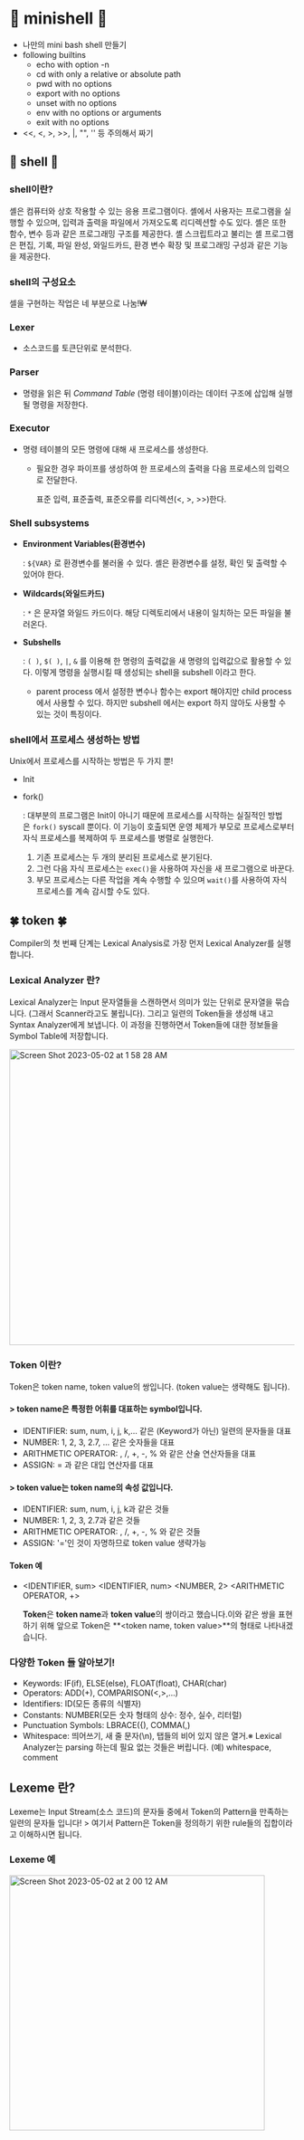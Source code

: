 # 🐚 minishell 🐚
* 나만의 mini bash shell 만들기
* following builtins
  * echo with option -n
  * cd with only a relative or absolute path
  * pwd with no options
  * export with no options
  * unset with no options
  * env with no options or arguments
  * exit with no options
* <<, <, >, >>, |, "", '' 등 주의해서 짜기


## 🌱 shell 🌱

### **shell이란?**

셸은 컴퓨터와 상호 작용할 수 있는 응용 프로그램이다. 셸에서 사용자는 프로그램을 실행할 수 있으며, 입력과 출력을 파일에서 가져오도록 리디렉션할 수도 있다. 셸은 또한 함수, 변수 등과 같은 프로그래밍 구조를 제공한다. 셸 스크립트라고 불리는 셸 프로그램은 편집, 기록, 파일 완성, 와일드카드, 환경 변수 확장 및 프로그래밍 구성과 같은 기능을 제공한다.

### **shell의 구성요소**

셀을 구현하는 작업은 네 부분으로 나눔!₩

### Lexer

- 소스코드를 토큰단위로 분석한다.

### Parser

- 명령을 읽은 뒤 *Command Table* (명령 테이블)이라는 데이터 구조에 삽입해 실행될 명령을 저장한다.

### Executor

- 명령 테이블의 모든 명령에 대해 새 프로세스를 생성한다.
    - 필요한 경우 파이프를 생성하여 한 프로세스의 출력을 다음 프로세스의 입력으로 전달한다.
        
        표준 입력, 표준출력, 표준오류를 리디렉션(<, >, >>)한다.
        

### Shell subsystems

- **Environment Variables(환경변수)**
    
    : `${VAR}` 로 환경변수를 불러올 수 있다. 셸은 환경변수를 설정, 확인 및 출력할 수 있어야 한다. 
    
- **Wildcards(와일드카드)**
    
    : `*` 은 문자열 와일드 카드이다. 해당 디렉토리에서 내용이 일치하는 모든 파일을 불러온다.
    
- **Subshells**
    
    : `( )`, `$( )`, `|`, `&` 를 이용해 한 명령의 출력값을 새 명령의 입력값으로 활용할 수 있다. 이렇게 명령을 실행시킬 때 생성되는 shell을 subshell 이라고 한다.
    
    - parent process 에서 설정한 변수나 함수는 export 해야지만 child process 에서 사용할 수 있다. 하지만 subshell 에서는 export 하지 않아도 사용할 수 있는 것이 특징이다.

### shell에서 프로세스 생성하는 방법

Unix에서 프로세스를 시작하는 방법은 두 가지 뿐!

- Init
- fork()
    
    : 대부분의 프로그램은 Init이 아니기 때문에 프로세스를 시작하는 실질적인 방법은 `fork()` syscall 뿐이다. 이 기능이 호출되면 운영 체제가 부모로 프로세스로부터 자식 프로세스를 복제하여 두 프로세스를 병렬로 실행한다.
    
    1. 기존 프로세스는 두 개의 분리된 프로세스로 분기된다.
    2. 그런 다음 자식 프로세스는 `exec()`을 사용하여 자신을 새 프로그램으로 바꾼다.
    3. 부모 프로세스는 다른 작업을 계속 수행할 수 있으며 `wait()`를 사용하여 자식 프로세스를 계속 감시할 수도 있다.



## 🍀 token 🍀
Compiler의 첫 번째 단계는 Lexical Analysis로 가장 먼저 Lexical Analyzer를 실행합니다.

### **Lexical Analyzer 란?**

Lexical Analyzer는 Input 문자열들을 스캔하면서 의미가 있는 단위로 문자열을 묶습니다. (그래서 Scanner라고도 불립니다). 그리고 일련의 Token들을 생성해 내고 Syntax Analyzer에게 보냅니다. 이 과정을 진행하면서 Token들에 대한 정보들을 Symbol Table에 저장합니다.

<img width="523" alt="Screen Shot 2023-05-02 at 1 58 28 AM" src="https://user-images.githubusercontent.com/77817094/235492595-da5511e4-0674-44e4-a39d-442c16eac107.png">


### **Token 이란?**

Token은 token name, token value의 쌍입니다. (token value는 생략해도 됩니다).

#### **> token name은 특정한 어휘를 대표하는 symbol입니다.**

- IDENTIFIER: sum, num, i, j, k,... 같은 (Keyword가 아닌) 일련의 문자들을 대표
- NUMBER: 1, 2, 3, 2.7, ... 같은 숫자들을 대표
- ARITHMETIC OPERATOR: , /, +, -, % 와 같은 산술 연산자들을 대표
- ASSIGN: = 과 같은 대입 연산자를 대표

#### **> token value는 token name의 속성 값입니다.**

- IDENTIFIER: sum, num, i, j, k과 같은 것들
- NUMBER: 1, 2, 3, 2.7과 같은 것들
- ARITHMETIC OPERATOR: , /, +, -, % 와 같은 것들
- ASSIGN: '='인 것이 자명하므로 token value 생략가능

#### **Token 예**

- <IDENTIFIER, sum> <IDENTIFIER, num> <NUMBER, 2> <ARITHMETIC OPERATOR, +> <ASSIGN>
    
    **Token**은 **token name**과 **token value**의 쌍이라고 했습니다.이와 같은 쌍을 표현하기 위해 앞으로 Token은 **<token name, token value>**의 형태로 나타내겠습니다.
    

### **다양한 Token 들 알아보기!**

- Keywords: IF(if), ELSE(else), FLOAT(float), CHAR(char)
- Operators: ADD(+), COMPARISON(<,>,...)
- Identifiers: ID(모든 종류의 식별자)
- Constants: NUMBER(모든 숫자 형태의 상수: 정수, 실수, 리터럴)
- Punctuation Symbols: LBRACE({), COMMA(,)
- Whitespace: 띄어쓰기, 새 줄 문자(\n), 탭들의 비어 있지 않은 열거.※ Lexical Analyzer는 parsing 하는데 필요 없는 것들은 버립니다. (예) whitespace, comment

## ****Lexeme 란?****

Lexeme는 Input Stream(소스 코드)의 문자들 중에서 Token의 Pattern을 만족하는 일련의 문자들 입니다! > 여기서 Pattern은 Token을 정의하기 위한 rule들의 집합이라고 이해하시면 됩니다.

### **Lexeme 예**
 
 <img width="451" alt="Screen Shot 2023-05-02 at 2 00 12 AM" src="https://user-images.githubusercontent.com/77817094/235492859-ecc4d13b-c68c-424f-811b-788640a2dd7d.png">

 
 
 
 
 
 
 
